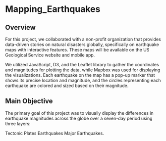 # Mapping_Earthquakes

## Overview
For this project, we collaborated with a non-profit organization that provides data-driven stories on natural disasters globally, specifically on earthquake maps with interactive features. These maps will be available on the US Geological Service website and mobile app.

We utilized JavaScript, D3, and the Leaflet library to gather the coordinates and magnitudes for plotting the data, while Mapbox was used for displaying the visualizations. Each earthquake on the map has a pop-up marker that shows its precise location and magnitude, and the circles representing each earthquake are colored and sized based on their magnitude.

## Main Objective
The primary goal of this project was to visually display the differences in earthquake magnitudes across the globe over a seven-day period using three layers:

Tectonic Plates
Earthquakes
Major Earthquakes.
